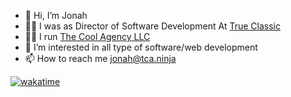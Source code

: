 - 👋 Hi, I’m Jonah
- 👨‍💻 I was as Director of Software Development At [True Classic](https://www.trueclassictees.com/)
- 👨‍💻 I run [The Cool Agency LLC](https://www.thecoolagency.com/)
- 👀 I’m interested in all type of software/web development
- 📫 How to reach me jonah@tca.ninja

[![wakatime](https://wakatime.com/badge/user/4b394d8f-463d-40de-aa57-af24e17ffca9.svg)](https://wakatime.com/@4b394d8f-463d-40de-aa57-af24e17ffca9)

